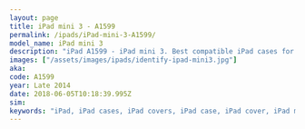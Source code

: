 ```yaml
---
layout: page
title: iPad mini 3 - A1599
permalink: /ipads/iPad-mini-3-A1599/
model_name: iPad mini 3
description: "iPad A1599 - iPad mini 3. Best compatible iPad cases for A1599"
images: ["/assets/images/ipads/identify-ipad-mini3.jpg"]
aka: 
code: A1599
year: Late 2014
date: 2018-06-05T10:18:39.995Z
sim: 
keywords: "iPad, iPad cases, iPad covers, iPad case, iPad cover, iPad mini 3, iPad mini 3 case, A1599 case, A1599 cover, A1599"
---
```


